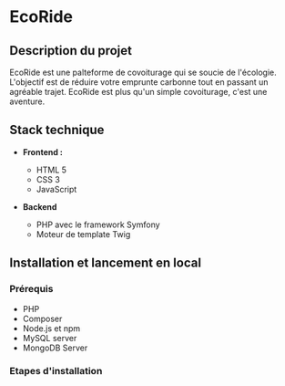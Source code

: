 # EcoRide

## Description du projet

EcoRide est une palteforme de covoiturage qui se soucie de l'écologie. L'objectif est de réduire votre emprunte carbonne tout en passant un agréable trajet. EcoRide est plus qu'un simple covoiturage, c'est une aventure.

## Stack technique

* **Frontend :**

    * HTML 5
    * CSS 3
    * JavaScript

* **Backend**

    * PHP avec le framework Symfony
    * Moteur de template Twig

## Installation et lancement en local

### Prérequis

* PHP 
* Composer
* Node.js et npm
* MySQL server
* MongoDB Server

### Etapes d'installation

